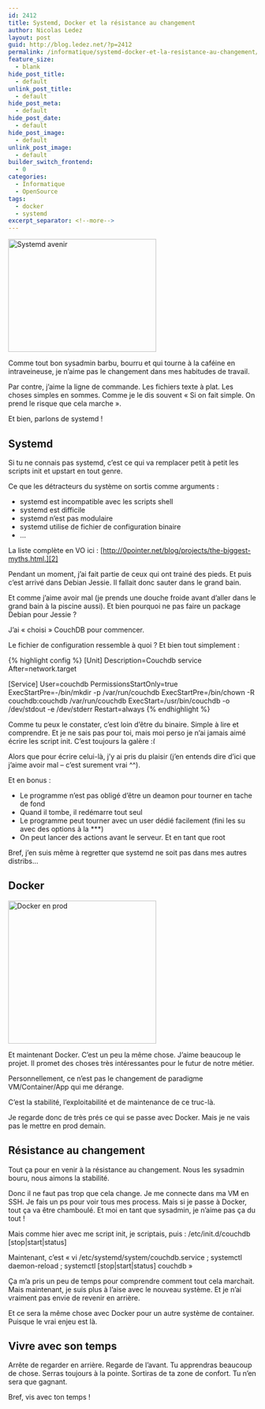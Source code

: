 ```yaml
---
id: 2412
title: Systemd, Docker et la résistance au changement
author: Nicolas Ledez
layout: post
guid: http://blog.ledez.net/?p=2412
permalink: /informatique/systemd-docker-et-la-resistance-au-changement/
feature_size:
  - blank
hide_post_title:
  - default
unlink_post_title:
  - default
hide_post_meta:
  - default
hide_post_date:
  - default
hide_post_image:
  - default
unlink_post_image:
  - default
builder_switch_frontend:
  - 0
categories:
  - Informatique
  - OpenSource
tags:
  - docker
  - systemd
excerpt_separator: <!--more-->
---
```

[<img class="alignnone size-medium wp-image-2414" src="http://blog.ledez.net/wp-content/uploads/2015/06/systemd-avenir-300x229.jpg" alt="Systemd avenir" width="300" height="229" srcset="http://blog.ledez.net/wp-content/uploads/2015/06/systemd-avenir-300x229.jpg 300w, http://blog.ledez.net/wp-content/uploads/2015/06/systemd-avenir.jpg 500w" sizes="(max-width: 300px) 100vw, 300px" />][1]

Comme tout bon sysadmin barbu, bourru et qui tourne à la caféine en intraveineuse, je n&rsquo;aime pas le changement dans mes habitudes de travail.

Par contre, j&rsquo;aime la ligne de commande. Les fichiers texte à plat. Les choses simples en sommes. Comme je le dis souvent &laquo;&nbsp;Si on fait simple. On prend le risque que cela marche&nbsp;&raquo;.

Et bien, parlons de systemd !  
<!--more-->

## Systemd

Si tu ne connais pas systemd, c&rsquo;est ce qui va remplacer petit à petit les scripts init et upstart en tout genre.

Ce que les détracteurs du système on sortis comme arguments :

  * systemd est incompatible avec les scripts shell
  * systemd est difficile
  * systemd n&rsquo;est pas modulaire
  * systemd utilise de fichier de configuration binaire
  * &#8230;

La liste complète en VO ici : [http://0pointer.net/blog/projects/the-biggest-myths.html.][2]

Pendant un moment, j&rsquo;ai fait partie de ceux qui ont trainé des pieds. Et puis c&rsquo;est arrivé dans Debian Jessie. Il fallait donc sauter dans le grand bain.

Et comme j&rsquo;aime avoir mal (je prends une douche froide avant d&rsquo;aller dans le grand bain à la piscine aussi). Et bien pourquoi ne pas faire un package Debian pour Jessie ?

J&rsquo;ai &laquo;&nbsp;choisi&nbsp;&raquo; CouchDB pour commencer.

Le fichier de configuration ressemble à quoi ? Et bien tout simplement :

{% highlight config %}
[Unit]
Description=Couchdb service
After=network.target

[Service]
User=couchdb
PermissionsStartOnly=true
ExecStartPre=-/bin/mkdir -p /var/run/couchdb
ExecStartPre=/bin/chown -R couchdb:couchdb /var/run/couchdb
ExecStart=/usr/bin/couchdb -o /dev/stdout -e /dev/stderr
Restart=always
{% endhighlight %}


Comme tu peux le constater, c&rsquo;est loin d&rsquo;être du binaire. Simple à lire et comprendre. Et je ne sais pas pour toi, mais moi perso je n&rsquo;ai jamais aimé écrire les script init. C&rsquo;est toujours la galère <img src="smilies/frownie.png" alt=":(" class="wp-smiley" style="height: 1em; max-height: 1em;" />

Alors que pour écrire celui-là, j&rsquo;y ai pris du plaisir (j’en entends dire d’ici que j’aime avoir mal &#8211; c’est surement vrai ^^).

Et en bonus :

  * Le programme n&rsquo;est pas obligé d&rsquo;être un deamon pour tourner en tache de fond
  * Quand il tombe, il redémarre tout seul
  * Le programme peut tourner avec un user dédié facilement (fini les su avec des options à la \***)
  * On peut lancer des actions avant le serveur. Et en tant que root

Bref, j&rsquo;en suis même à regretter que systemd ne soit pas dans mes autres distribs&#8230;

## Docker

[<img class="alignnone size-medium wp-image-2417" src="http://blog.ledez.net/wp-content/uploads/2015/06/docker-en-prod-300x290.jpg" alt="Docker en prod" width="300" height="290" srcset="http://blog.ledez.net/wp-content/uploads/2015/06/docker-en-prod-300x290.jpg 300w, http://blog.ledez.net/wp-content/uploads/2015/06/docker-en-prod.jpg 400w" sizes="(max-width: 300px) 100vw, 300px" />][3]

Et maintenant Docker. C&rsquo;est un peu la même chose. J&rsquo;aime beaucoup le projet. Il promet des choses très intéressantes pour le futur de notre métier.

Personnellement, ce n&rsquo;est pas le changement de paradigme VM/Container/App qui me dérange.

C&rsquo;est la stabilité, l&rsquo;exploitabilité et de maintenance de ce truc-là.

Je regarde donc de très prés ce qui se passe avec Docker. Mais je ne vais pas le mettre en prod demain.

## Résistance au changement

Tout ça pour en venir à la résistance au changement. Nous les sysadmin bouru, nous aimons la stabilité.

Donc il ne faut pas trop que cela change. Je me connecte dans ma VM en SSH. Je fais un ps pour voir tous mes process. Mais si je passe à Docker, tout ça va être chamboulé. Et moi en tant que sysadmin, je n&rsquo;aime pas ça du tout !

Mais comme hier avec me script init, je scriptais, puis : /etc/init.d/couchdb [stop|start|status]

Maintenant, c&rsquo;est &laquo;&nbsp;vi /etc/systemd/system/couchdb.service ; systemctl daemon-reload ; systemctl [stop|start|status] couchdb&nbsp;&raquo;

Ça m&rsquo;a pris un peu de temps pour comprendre comment tout cela marchait. Mais maintenant, je suis plus à l&rsquo;aise avec le nouveau système. Et je n&rsquo;ai vraiment pas envie de revenir en arrière.

Et ce sera la même chose avec Docker pour un autre système de container. Puisque le vrai enjeu est là.

## Vivre avec son temps

Arrête de regarder en arrière. Regarde de l&rsquo;avant. Tu apprendras beaucoup de chose. Serras toujours à la pointe. Sortiras de ta zone de confort. Tu n&rsquo;en sera que gagnant.

Bref, vis avec ton temps !

 [1]: http://blog.ledez.net/wp-content/uploads/2015/06/systemd-avenir.jpg
 [2]: http://0pointer.net/blog/projects/the-biggest-myths.html
 [3]: http://blog.ledez.net/wp-content/uploads/2015/06/docker-en-prod.jpg
